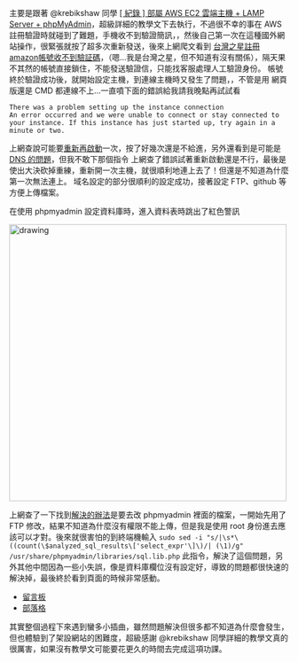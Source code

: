 主要是跟著 @krebikshaw 同學 [[ 紀錄 ] 部屬 AWS EC2 雲端主機 + LAMP Server + phpMyAdmin](https://mtr04-note.coderbridge.io/2020/09/15/-%E7%B4%80%E9%8C%84-%08-%E9%83%A8%E5%B1%AC-aws-ec2-%E9%9B%B2%E7%AB%AF%E4%B8%BB%E6%A9%9F-/)，超級詳細的教學文下去執行，不過很不幸的事在 AWS 註冊驗證時就碰到了難題，手機收不到驗證簡訊，，然後自己第一次在這種國外網站操作，很緊張就按了超多次重新發送，後來上網爬文看到 [台灣之星註冊amazon帳號收不到驗証碼](https://www.ptt.cc/bbs/MobileComm/M.1594860626.A.14C.html)，（嗯...我是台灣之星，但不知道有沒有關係），隔天果不其然的帳號直接鎖住，不能發送驗證信，只能找客服處理人工驗證身份。
帳號終於驗證成功後，就開始設定主機，到連線主機時又發生了問題，，不管是用 網頁版還是 CMD 都連線不上...一直噴下面的錯誤給我請我晚點再試試看
```
There was a problem setting up the instance connection
An error occurred and we were unable to connect or stay connected to your instance. If this instance has just started up, try again in a minute or two.
```
上網查說可能要[重新再啟動](https://stackoverflow.com/questions/57646205/why-am-i-failing-to-connect-to-my-linux-instance)一次，按了好幾次還是不給進，另外還看到是可能是 [DNS 的問題](https://stackoverflow.com/questions/20252294/ssh-could-not-resolve-hostname-hostname-nodename-nor-servname-provided-or-n)，但我不敢下那個指令
上網查了錯誤試著重新啟動還是不行，最後是使出大決砍掉重練，重新開一次主機，就很順利地連上去了！但還是不知道為什麼第一次無法連上。
域名設定的部分很順利的設定成功，接著設定 FTP、github 等方便上傳檔案。

在使用 phpmyadmin 設定資料庫時，進入資料表時跳出了紅色警訊

<img src="https://2.bp.blogspot.com/-2d5ykm8Bz0A/W_Y7QfRVNDI/AAAAAAAABsY/onfDPDDK08w_v6RKYNn8Vs7yWUmr3lOUQCLcBGAs/s1600/0001.png" alt="drawing" width="500"/>

上網查了一下找到[解決的辦法](https://stackoverflow.com/questions/48001569/phpmyadmin-count-parameter-must-be-an-array-or-an-object-that-implements-co)是要去改 phpmyadmin 裡面的檔案，一開始先用了 FTP 修改，結果不知道為什麼沒有權限不能上傳，但是我是使用 root 身份進去應該可以才對。後來就很害怕的到終端機輸入 `sudo sed -i "s/|\s*\((count(\$analyzed_sql_results\['select_expr'\]\)/| (\1)/g" /usr/share/phpmyadmin/libraries/sql.lib.php` 此指令，解決了這個問題，另外其他中間因為一些小失誤，像是資料庫欄位沒有設定好，導致的問題都很快速的解決掉，最後終於看到頁面的時候非常感動。

* [留言板](http://miahsuwork.tw/mtr04/comments/index.php)
* [部落格](http://miahsuwork.tw/mtr04/blog/index.php)

其實整個過程下來遇到蠻多小插曲，雖然問題解決但很多都不知道為什麼會發生，但也體驗到了架設網站的困難度，超級感謝 @krebikshaw 同學詳細的教學文真的很厲害，如果沒有教學文可能要花更久的時間去完成這項功課。

